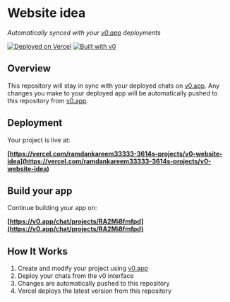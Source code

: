 # Website idea

*Automatically synced with your [v0.app](https://v0.app) deployments*

[![Deployed on Vercel](https://img.shields.io/badge/Deployed%20on-Vercel-black?style=for-the-badge&logo=vercel)](https://vercel.com/ramdankareem33333-3614s-projects/v0-website-idea)
[![Built with v0](https://img.shields.io/badge/Built%20with-v0.app-black?style=for-the-badge)](https://v0.app/chat/projects/RA2Mi8fmfpd)

## Overview

This repository will stay in sync with your deployed chats on [v0.app](https://v0.app).
Any changes you make to your deployed app will be automatically pushed to this repository from [v0.app](https://v0.app).

## Deployment

Your project is live at:

**[https://vercel.com/ramdankareem33333-3614s-projects/v0-website-idea](https://vercel.com/ramdankareem33333-3614s-projects/v0-website-idea)**

## Build your app

Continue building your app on:

**[https://v0.app/chat/projects/RA2Mi8fmfpd](https://v0.app/chat/projects/RA2Mi8fmfpd)**

## How It Works

1. Create and modify your project using [v0.app](https://v0.app)
2. Deploy your chats from the v0 interface
3. Changes are automatically pushed to this repository
4. Vercel deploys the latest version from this repository
